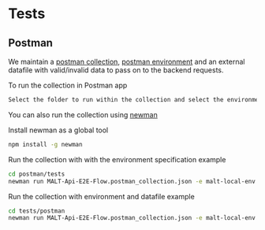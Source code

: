 # Tests

## Postman

We maintain a [postman collection](postman-tests/MALT-Api-E2E-Flow.postman_collection.json), [postman environment](malt-local-env.postman_environment.json) and an external datafile with valid/invalid data to pass on to the backend requests.

To run the collection in Postman app

```bash
Select the folder to run within the collection and select the environment and datafile to feed
```

You can also run the collection using [newman](https://www.npmjs.com/package/newman)

Install newman as a global tool

```bash
npm install -g newman
```

Run the collection with with the environment specification example

```bash
cd postman/tests
newman run MALT-Api-E2E-Flow.postman_collection.json -e malt-local-env.postman_environment.json
```

Run the collection with environment and datafile example

```bash
cd tests/postman
newman run MALT-Api-E2E-Flow.postman_collection.json -e malt-local-env.postman_environment.json -d end-to-end-flow-data-file.json
```

